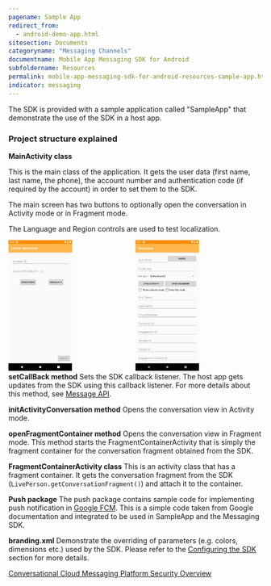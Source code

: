 ```yaml
---
pagename: Sample App
redirect_from:
  - android-demo-app.html
sitesection: Documents
categoryname: "Messaging Channels"
documentname: Mobile App Messaging SDK for Android
subfoldername: Resources
permalink: mobile-app-messaging-sdk-for-android-resources-sample-app.html
indicator: messaging
---
```


The SDK is provided with a sample application called "SampleApp" that demonstrate the use of the SDK in a host app.

### Project structure explained

**MainActivity class**

This is the main class of the application. It gets the user data (first name, last name, the phone),  the account number and authentication code (if required by the account) in order to set them to the SDK.

The main screen has two buttons to optionally open the conversation in Activity mode or in Fragment mode.

The Language and Region controls are used to test localization.

<div style="float: left; width: 50%;">
   <img src="img/sampleapplication.png" alt="" style="width: 50%">
</div>

<div style="float: right; width: 50%;">
   <img src="img/sampleapplication_1.png" alt="" style="width: 50%">
</div>

**setCallBack method**
Sets the SDK callback listener. The host app gets updates from the SDK using this callback listener. For more details about this method, see [Message API](mobile-app-messaging-sdk-for-android-sdk-apis-messaging-api.html#setcallback).

**initActivityConversation method**
Opens the conversation view in Activity mode.

**openFragmentContainer method**
Opens the conversation view in Fragment mode. This method starts the FragmentContainerActivity that is simply the fragment container for the conversation fragment obtained from the SDK.

**FragmentContainerActivity class**
This is an activity class that has a fragment container. It gets the conversation fragment from the SDK (`LivePerson.getConversationFragment()`) and attach it to the container.

**Push package**
The push package contains sample code for implementing push notification in [Google FCM](https://firebase.google.com/docs/cloud-messaging/). This is a simple code taken from Google documentation and integrated to be used in SampleApp and the Messaging SDK.

**branding.xml**
Demonstrate the overriding of parameters (e.g. colors, dimensions etc.) used by the SDK. Please refer to the [Configuring the SDK](mobile-app-messaging-sdk-for-android-configure-the-android-sdk.html) section for more details.

[Conversational Cloud Messaging Platform Security Overview](https://s3-eu-west-1.amazonaws.com/ce-sr/CA/security/LiveEngage+Messaging+Platform+Security+Overview.pdf)